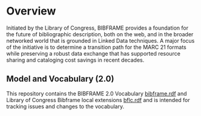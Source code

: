 # Overview
Initiated by the Library of Congress, BIBFRAME provides a foundation for the future of bibliographic description, both on the web, and in the broader networked world that is grounded in Linked Data techniques. A major focus of the initiative is to determine a transition path for the MARC 21 formats while preserving a robust data exchange that has supported resource sharing and cataloging cost savings in recent decades.

## Model and Vocabulary (2.0)
This repository contains the BIBFRAME 2.0 Vocabulary [bibframe.rdf](bibframe.rdf) and Library of Congress Bibframe local extensions [bflc.rdf](bflc.rdf) and is intended for tracking issues and changes to the vocabulary.

